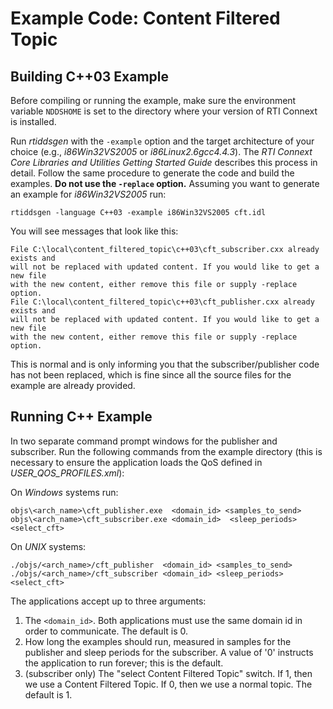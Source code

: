 # Example Code: Content Filtered Topic

## Building C++03 Example
Before compiling or running the example, make sure the environment variable
`NDDSHOME` is set to the directory where your version of RTI Connext is installed.

Run *rtiddsgen* with the `-example` option and the target architecture of your
choice (e.g., *i86Win32VS2005* or *i86Linux2.6gcc4.4.3*). The *RTI Connext Core
Libraries and Utilities Getting Started Guide* describes this process in detail.
Follow the same procedure to generate the code and build the examples. **Do not
use the `-replace` option.** Assuming you want to generate an example for
*i86Win32VS2005* run:
```
rtiddsgen -language C++03 -example i86Win32VS2005 cft.idl
```

You will see messages that look like this:
```
File C:\local\content_filtered_topic\c++03\cft_subscriber.cxx already exists and
will not be replaced with updated content. If you would like to get a new file
with the new content, either remove this file or supply -replace option.
File C:\local\content_filtered_topic\c++03\cft_publisher.cxx already exists and
will not be replaced with updated content. If you would like to get a new file
with the new content, either remove this file or supply -replace option.
```

This is normal and is only informing you that the subscriber/publisher code has
not been replaced, which is fine since all the source files for the example are
already provided.

## Running C++ Example
In two separate command prompt windows for the publisher and subscriber. Run
the following commands from the example directory (this is necessary to ensure
the application loads the QoS defined in *USER_QOS_PROFILES.xml*):

On *Windows* systems run:
```
objs\<arch_name>\cft_publisher.exe  <domain_id> <samples_to_send>
objs\<arch_name>\cft_subscriber.exe <domain_id>  <sleep_periods>	<select_cft>
```

On *UNIX* systems:
```
./objs/<arch_name>/cft_publisher  <domain_id> <samples_to_send>
./objs/<arch_name>/cft_subscriber <domain_id> <sleep_periods>	<select_cft>
```

The applications accept up to three arguments:

1. The `<domain_id>`. Both applications must use the same domain id in order
to communicate. The default is 0.
2. How long the examples should run, measured in samples for the publisher
and sleep periods for the subscriber. A value of '0' instructs the
application to run forever; this is the default.
3. (subscriber only) The "select Content Filtered Topic" switch. If 1, then
we use a Content Filtered Topic. If 0, then we use a normal topic.
The default is 1.
